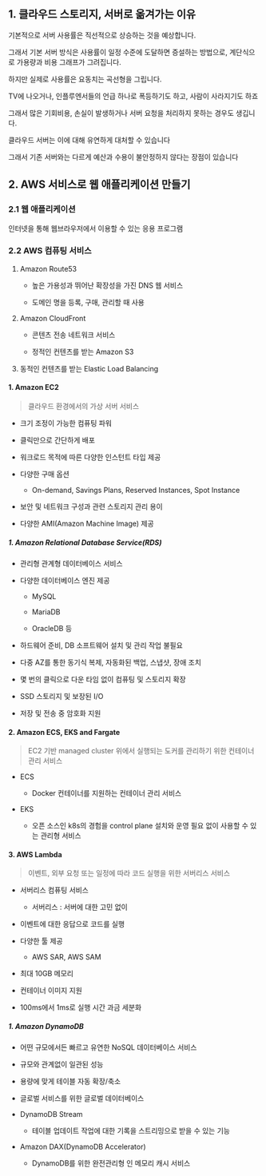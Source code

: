 ## 1. 클라우드 스토리지, 서버로 옮겨가는 이유

기본적으로 서버 사용률은 직선적으로 상승하는 것을 예상합니다.

그래서 기본 서버 방식은 사용률이 일정 수준에 도달하면 증설하는 방법으로, 계단식으로 가용량과 비용 그래프가 그려집니다.

하지만 실제로 사용률은 요동치는 곡선형을 그립니다.

TV에 나오거나, 인플루엔서들의 언급 하나로 폭등하기도 하고, 사람이 사라지기도 하죠

그래서 많은 기회비용, 손실이 발생하거나 서버 요청을 처리하지 못하는 경우도 생깁니다.

클라우드 서버는 이에 대해 유연하게 대처할 수 있습니다

그래서 기존 서버와는 다르게 예산과 수용이 불안정하지 않다는 장점이 있습니다




## 2. AWS 서비스로 웹 애플리케이션 만들기

### 2.1 웹 애플리케이션

인터넷을 통해 웹브라우저에서 이용할 수 있는 응용 프로그램




### 2.2 AWS 컴퓨팅 서비스



1. Amazon Route53
    - 높은 가용성과 뛰어난 확장성을 가진 DNS 웹 서비스

    - 도메인 명을 등록, 구매, 관리할 때 사용

2. Amazon CloudFront
    - 콘텐츠 전송 네트워크 서비스

    - 정적인 컨텐츠를 받는 Amazon S3

3. 동적인 컨텐츠를 받는 Elastic Load Balancing




#### 1. Amazon EC2

> 클라우드 환경에서의 가상 서버 서비스

- 크기 조정이 가능한 컴퓨팅 파워

- 클릭만으로 간단하게 배포

- 워크로드 목적에 따른 다양한 인스턴트 타입 제공

- 다양한 구매 옵션
    - On-demand, Savings Plans, Reserved Instances, Spot Instance

- 보안 및 네트워크 구성과 관련 스토리지 관리 용이

- 다양한 AMI(Amazon Machine Image) 제공



##### 1. Amazon Relational Database Service(RDS)

- 관리형 관계형 데이터베이스 서비스

- 다양한 데이터베이스 엔진 제공
    - MySQL

    - MariaDB

    - OracleDB 등

- 하드웨어 준비, DB 소프트웨어 설치 및 관리 작업 불필요

- 다중 AZ를 통한 동기식 복제, 자동화된 백업, 스냅샷, 장애 조치

- 몇 번의 클릭으로 다운 타임 없이 컴퓨팅 및 스토리지 확장

- SSD 스토리지 및 보장된 I/O

- 저장 및 전송 중 암호화 지원








#### 2. Amazon ECS, EKS and Fargate

> EC2 기반 managed cluster 위에서 실행되는 도커를 관리하기 위한 컨테이너 관리 서비스



- ECS
    - Docker 컨테이너를 지원하는 컨테이너 관리 서비스

- EKS
    - 오픈 소스인 k8s의 경험을 control plane 설치와 운영 필요 없이 사용할 수 있는 관리형 서비스







#### 3. AWS Lambda

> 이벤트, 외부 요청 또는 일정에 따라 코드 실행을 위한 서버리스 서비스



- 서버리스 컴퓨팅 서비스
    - 서버리스 : 서버에 대한 고민 없이

- 이벤트에 대한 응답으로 코드를 실행

- 다양한 툴 제공
    - AWS SAR, AWS SAM

- 최대 10GB 메모리

- 컨테이너 이미지 지원

- 100ms에서 1ms로 실행 시간 과금 세분화





##### 1. Amazon DynamoDB

- 어떤 규모에서든 빠르고 유연한 NoSQL 데이터베이스 서비스

- 규모와 관계없이 일관된 성능

- 용량에 맞게 테이블 자동 확장/축소

- 글로벌 서비스를 위한 글로벌 데이터베이스

- DynamoDB Stream
    - 테이블 업데이트 작업에 대한 기록을 스트리밍으로 받을 수 있는 기능

- Amazon DAX(DynamoDB Accelerator)
    - DynamoDB를 위한 완전관리형 인 메모리 캐시 서비스

